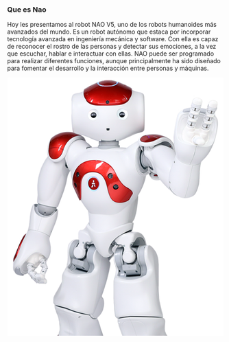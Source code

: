 ### Que es Nao 

Hoy les  presentamos al robot NAO V5, uno de los robots humanoides más avanzados del mundo. Es un robot autónomo que estaca por incorporar tecnología avanzada en ingeniería mecánica y software. Con ella es capaz de reconocer el rostro de las personas y detectar sus emociones, a la vez que escuchar, hablar e interactuar con ellas.
NAO puede ser programado para realizar diferentes funciones, aunque principalmente ha sido diseñado para fomentar el desarrollo y la interacción entre personas y máquinas. 







![ nao](/assets/nao.png)
